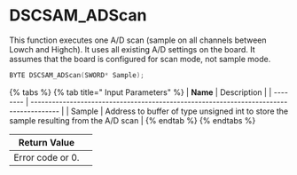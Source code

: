 # DSCSAM\_ADScan

This function executes one A/D scan (sample on all channels between Lowch and Highch). It uses all existing A/D settings on the board. It assumes that the board is configured for scan mode, not sample mode.

```c
BYTE DSCSAM_ADScan(SWORD* Sample);
```

{% tabs %}
{% tab title=" Input Parameters" %}
| **Name** | Description                                                                            |
| -------- | -------------------------------------------------------------------------------------- |
| Sample   | Address to buffer of type unsigned int to store the sample resulting from the A/D scan |
{% endtab %}
{% endtabs %}

| Return Value     |   |
| ---------------- | - |
| Error code or 0. |   |
